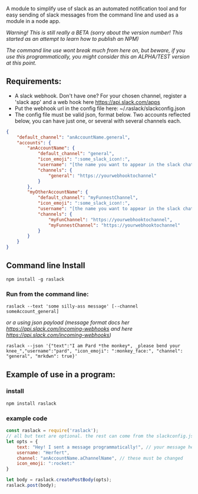 A module to simplify use of slack as an automated notification tool and for easy sending of slack messages from the command line and used as a module in a node app.

_Warning!_
_This is still really a BETA (sorry about the version number! This started as an attempt to learn how to publish an NPM)_

_The command line use wont break much from here on, but beware, if you use this programmatically, you might consider this an ALPHA/TEST version at this point._

## Requirements: ##

* A slack webhook. Don't have one? For your chosen channel, register a 'slack app' and a web hook here https://api.slack.com/apps
* Put the webhook url in the config file here: ~/.raslack/slackconfig.json
* The config file must be valid json, format below. Two accounts reflected below, you can have just one, or several with several channels each.

```json
{
    "default_channel": "anAccountName.general",
    "accounts": {
        "anAccountName": {
            "default_channel": "general",
            "icon_emoji": ":some_slack_icon!:",
            "username": "[the name you want to appear in the slack chat, you choose!]",
            "channels": {
                "general": "https://yourwebhooktochannel"
            }
        },
        "myOtherAccountName": {
            "default_channel": "myFunnestChannel",
            "icon_emoji": ":some_slack_icon!:",
            "username": "[the name you want to appear in the slack chat, you choose!]",
            "channels": {
                "myFunChannel": "https://yourwebhooktochannel",
                "myFunnestChannel": "https://yourwebhooktochannel"
            }
        }
    }
}
```

## Command line Install ##
`npm install -g raslack`

### Run from the command line: ###

`raslack --text 'some silly-ass message' [--channel someAccount_general]`

_or a using json payload (message format docs her https://api.slack.com/incoming-webhooks and here https://api.slack.com/incoming-webhooks)_

`raslack --json '{"text":"I am Pard *the monkey*, _please bend your knee_","username":"pard", "icon_emoji": ":monkey_face:", "channel": "general", "mrkdwn": true}'`

## Example of use in a program: ##

### install ###

`npm install raslack`

### example code ###

```javascript
const raslack = require('raslack');
// all but text are optional. the rest can come from the slackconfig.json file
let opts = {
    text: "Hey! I sent a message programmatically!", // your message here
    username: "Herfert",
    channel: "anAccountName.aChannelName", // these must be changed
    icon_emoji: ":rocket:"
}

let body = raslack.createPostBody(opts);
raslack.post(body);
```